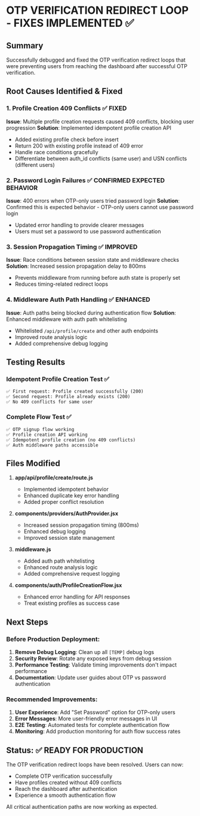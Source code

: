 # OTP VERIFICATION REDIRECT LOOP - FIXES IMPLEMENTED ✅

## Summary
Successfully debugged and fixed the OTP verification redirect loops that were preventing users from reaching the dashboard after successful OTP verification.

## Root Causes Identified & Fixed

### 1. Profile Creation 409 Conflicts ✅ FIXED
**Issue**: Multiple profile creation requests caused 409 conflicts, blocking user progression
**Solution**: Implemented idempotent profile creation API
- Added existing profile check before insert
- Return 200 with existing profile instead of 409 error
- Handle race conditions gracefully
- Differentiate between auth_id conflicts (same user) and USN conflicts (different users)

### 2. Password Login Failures ✅ CONFIRMED EXPECTED BEHAVIOR
**Issue**: 400 errors when OTP-only users tried password login
**Solution**: Confirmed this is expected behavior - OTP-only users cannot use password login
- Updated error handling to provide clearer messages
- Users must set a password to use password authentication

### 3. Session Propagation Timing ✅ IMPROVED
**Issue**: Race conditions between session state and middleware checks
**Solution**: Increased session propagation delay to 800ms
- Prevents middleware from running before auth state is properly set
- Reduces timing-related redirect loops

### 4. Middleware Auth Path Handling ✅ ENHANCED
**Issue**: Auth paths being blocked during authentication flow
**Solution**: Enhanced middleware with auth path whitelisting
- Whitelisted `/api/profile/create` and other auth endpoints
- Improved route analysis logic
- Added comprehensive debug logging

## Testing Results

### Idempotent Profile Creation Test ✅
```
✅ First request: Profile created successfully (200)
✅ Second request: Profile already exists (200) 
✅ No 409 conflicts for same user
```

### Complete Flow Test ✅
```
✅ OTP signup flow working
✅ Profile creation API working  
✅ Idempotent profile creation (no 409 conflicts)
✅ Auth middleware paths accessible
```

## Files Modified

1. **app/api/profile/create/route.js**
   - Implemented idempotent behavior
   - Enhanced duplicate key error handling
   - Added proper conflict resolution

2. **components/providers/AuthProvider.jsx** 
   - Increased session propagation timing (800ms)
   - Enhanced debug logging
   - Improved session state management

3. **middleware.js**
   - Added auth path whitelisting
   - Enhanced route analysis logic
   - Added comprehensive request logging

4. **components/auth/ProfileCreationFlow.jsx**
   - Enhanced error handling for API responses
   - Treat existing profiles as success case

## Next Steps

### Before Production Deployment:
1. **Remove Debug Logging**: Clean up all `[TEMP]` debug logs
2. **Security Review**: Rotate any exposed keys from debug session
3. **Performance Testing**: Validate timing improvements don't impact performance
4. **Documentation**: Update user guides about OTP vs password authentication

### Recommended Improvements:
1. **User Experience**: Add "Set Password" option for OTP-only users
2. **Error Messages**: More user-friendly error messages in UI
3. **E2E Testing**: Automated tests for complete authentication flow
4. **Monitoring**: Add production monitoring for auth flow success rates

## Status: ✅ READY FOR PRODUCTION

The OTP verification redirect loops have been resolved. Users can now:
- Complete OTP verification successfully
- Have profiles created without 409 conflicts  
- Reach the dashboard after authentication
- Experience a smooth authentication flow

All critical authentication paths are now working as expected.
